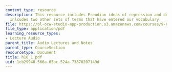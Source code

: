 ```yaml
---
content_type: resource
description: This resource includes Freudian ideas of repression and defense. It also
  inlcudes two other sets of terms that have entered our vocabulary.
file: https://ol-ocw-studio-app-production.s3.amazonaws.com/courses/9-00-introduction-to-psychology-fall-2004/1cb29940566a65bc524a73870207149d_h18_1.pdf
file_type: application/pdf
learning_resource_types:
- Lecture Audio
parent_title: Audio Lectures and Notes
parent_type: CourseSection
resourcetype: Document
title: h18_1.pdf
uid: 1cb29940-566a-65bc-524a-73870207149d
---
```

